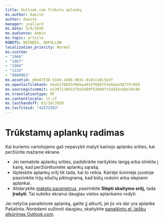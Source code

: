```yaml
---
title: Outlook.com Trūksta aplankų
ms.author: daeite
author: daeite
manager: joallard
ms.date: 3/9/2020
ms.audience: Admin
ms.topic: article
ROBOTS: NOINDEX, NOFOLLOW
localization_priority: Normal
ms.custom:
- "1066"
- "1067"
- "1068"
- "1134"
- "8000061"
ms.assetid: e8e87530-51b6-4386-983c-8c8cca0c5b3f
ms.openlocfilehash: e6a5170655d98eaa914f686753e0aea3873fc058
ms.sourcegitcommit: e1307138631f9a5489f5309dfc5dd1bc6be3dc96
ms.translationtype: MT
ms.contentlocale: lt-LT
ms.lasthandoff: 03/10/2020
ms.locfileid: "42572583"
---
```

# <a name="find-missing-folders"></a>Trūkstamų aplankų radimas

Kai kuriems vartotojams gali nepavykti matyti kairiojo aplanko srities, kai peržiūrite mažame ekrane.

- Jei nematote aplankų srities, padidinkite naršyklės langą arba slinkite į kairę, kad peržiūrėtumėte aplankų sąrašą.
- Išplėskite aplankų sritį tik tada, kai to reikia. Kairėje šoninėje juostoje pasirinkite trijų eilučių piktogramą, kad būtų rodomi arba slepiami aplankai.
- Atidarykite [maketo parametrus,](https://outlook.live.com/mail/options/mail/layout) pasirinkite **Slėpti skaitymo sritį,** tada **Įrašyti**. Tai suteiks ekranui daugiau vietos aplankams rodyti.

Jei netyčia panaikinote aplanką, galite jį atkurti, jei jis vis dar yra aplanke Pašalinta. Norėdami sužinoti daugiau, skaitykite [panaikintų el. laiškų atkūrimas Outlook.com](https://support.office.com/article/cf06ab1b-ae0b-418c-a4d9-4e895f83ed50).
